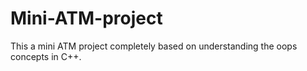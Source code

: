 # Mini-ATM-project
This a mini ATM project completely based on understanding the oops concepts in C++.
